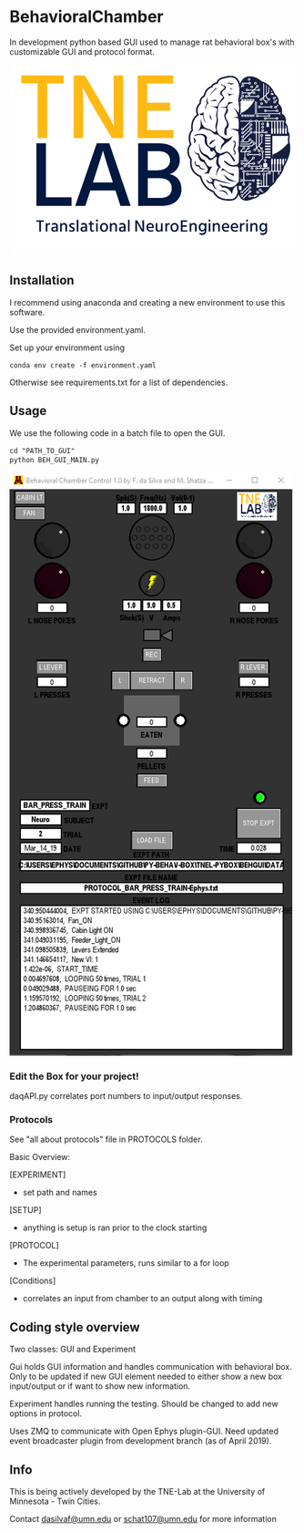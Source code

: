 # BehavioralChamber

In development python based GUI used to manage rat behavioral box's with customizable GUI and protocol format.

![TNEL Logo](/images/TNELogo.jpg)

## Installation
I recommend using anaconda and creating a new environment to use this software.

Use the provided environment.yaml.

Set up your environment using
```
conda env create -f environment.yaml
```
Otherwise see requirements.txt for a list of dependencies.

## Usage
We use the following code in a batch file to open the GUI.
```
cd "PATH_TO_GUI"
python BEH_GUI_MAIN.py
```

![GUI Image](/images/pyBox.png)


### Edit the Box for your project!
daqAPI.py correlates port numbers to input/output responses.

### Protocols
See "all about protocols" file in PROTOCOLS folder.

Basic Overview:

[EXPERIMENT]
 - set path and names

[SETUP]
  - anything is setup is ran prior to the clock starting

[PROTOCOL]
 - The experimental parameters, runs similar to a for loop

[Conditions]
 - correlates an input from chamber to an output along with timing

## Coding style overview
Two classes: GUI and Experiment

Gui holds GUI information and handles communication with behavioral box. Only to be updated if new GUI element needed to either show a new box input/output or if want to show new information.

Experiment handles running the testing. Should be changed to add new options in protocol.

Uses ZMQ to communicate with Open Ephys plugin-GUI. Need updated event broadcaster plugin from development branch (as of April 2019).

## Info

This is being actively developed by the TNE-Lab at the University of Minnesota - Twin Cities.

Contact dasilvaf@umn.edu or schat107@umn.edu for more information
